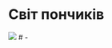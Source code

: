 <!DOCTYPE html>
<html lang='uk'>
<head>
    <meta charset='UTF-8'>
    <meta http-equiv='X-UA-Compatible' content='IE=edge'>
    <meta name='viewport' content='width=device-width, initial-scale=1.0'>
    <title>Магазин пончиків</title>
</head>
<style>
/* Стилі пиши тут :) */

</style>
<body>
   <h1>Світ пончиків</h1>
   <img src="/uploads/2023/02/donut.png">
</body>
</html># -
